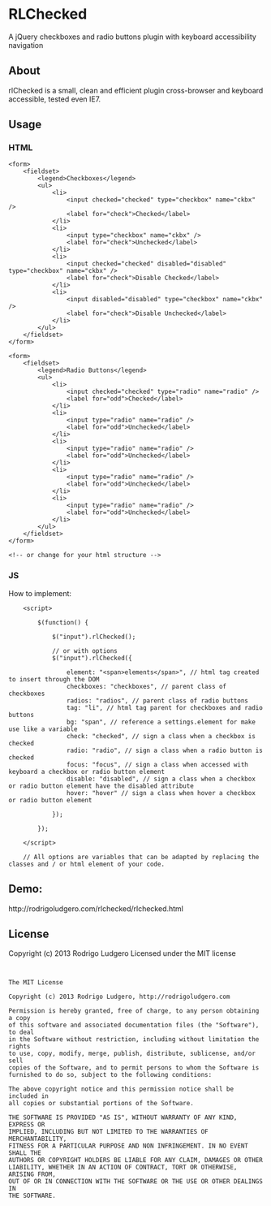 RLChecked
=========

A jQuery checkboxes and radio buttons plugin with keyboard accessibility navigation

<h2>About</h2>
<p>rlChecked is a small, clean and efficient plugin cross-browser and keyboard accessible, tested even IE7.</p>

<h2>Usage</h2>

<h3>HTML</h3>

	<form>
		<fieldset>
			<legend>Checkboxes</legend>
			<ul>
				<li>
					<input checked="checked" type="checkbox" name="ckbx" />
					<label for="check">Checked</label>
				</li>
				<li>
					<input type="checkbox" name="ckbx" />
					<label for="check">Unchecked</label>
				</li>
				<li>
					<input checked="checked" disabled="disabled" type="checkbox" name="ckbx" />
					<label for="check">Disable Checked</label>
				</li>
				<li>
					<input disabled="disabled" type="checkbox" name="ckbx" />
					<label for="check">Disable Unchecked</label>
				</li>
			</ul>
		</fieldset>
	</form>

	<form>
		<fieldset>
			<legend>Radio Buttons</legend>
			<ul>
				<li>
					<input checked="checked" type="radio" name="radio" />
					<label for="odd">Checked</label>
				</li>
				<li>
					<input type="radio" name="radio" />
					<label for="odd">Unchecked</label>
				</li>
				<li>
					<input type="radio" name="radio" />
					<label for="odd">Unchecked</label>
				</li>
				<li>
					<input type="radio" name="radio" />
					<label for="odd">Unchecked</label>
				</li>
				<li>
					<input type="radio" name="radio" />
					<label for="odd">Unchecked</label>
				</li>
			</ul>
		</fieldset>
	</form>

	<!-- or change for your html structure -->

<h3>JS</h3>


<p>How to implement:</p>

		<script>

			$(function() {

				$("input").rlChecked();

				// or with options
				$("input").rlChecked({

					element: "<span>elements</span>", // html tag created to insert through the DOM
					checkboxes: "checkboxes", // parent class of checkboxes
					radios: "radios", // parent class of radio buttons
					tag: "li", // html tag parent for checkboxes and radio buttons
					bg: "span", // reference a settings.element for make use like a variable
					check: "checked", // sign a class when a checkbox is checked
					radio: "radio", // sign a class when a radio button is checked
					focus: "focus", // sign a class when accessed with keyboard a checkbox or radio button element
					disable: "disabled", // sign a class when a checkbox or radio button element have the disabled attribute
					hover: "hover" // sign a class when hover a checkbox or radio button element

				});

			});

		</script>

		// All options are variables that can be adapted by replacing the classes and / or html element of your code.


<h2>Demo:</h2>

<p>http://rodrigoludgero.com/rlchecked/rlchecked.html</p>


<h2>License</h2>
<p>Copyright (c) 2013 Rodrigo Ludgero Licensed under the MIT license</p>

<pre>
<code>

The MIT License

Copyright (c) 2013 Rodrigo Ludgero, http://rodrigoludgero.com

Permission is hereby granted, free of charge, to any person obtaining a copy
of this software and associated documentation files (the "Software"), to deal
in the Software without restriction, including without limitation the rights
to use, copy, modify, merge, publish, distribute, sublicense, and/or sell
copies of the Software, and to permit persons to whom the Software is
furnished to do so, subject to the following conditions:

The above copyright notice and this permission notice shall be included in
all copies or substantial portions of the Software.

THE SOFTWARE IS PROVIDED "AS IS", WITHOUT WARRANTY OF ANY KIND, EXPRESS OR
IMPLIED, INCLUDING BUT NOT LIMITED TO THE WARRANTIES OF MERCHANTABILITY,
FITNESS FOR A PARTICULAR PURPOSE AND NON INFRINGEMENT. IN NO EVENT SHALL THE
AUTHORS OR COPYRIGHT HOLDERS BE LIABLE FOR ANY CLAIM, DAMAGES OR OTHER
LIABILITY, WHETHER IN AN ACTION OF CONTRACT, TORT OR OTHERWISE, ARISING FROM,
OUT OF OR IN CONNECTION WITH THE SOFTWARE OR THE USE OR OTHER DEALINGS IN
THE SOFTWARE.

</code>
</pre>
